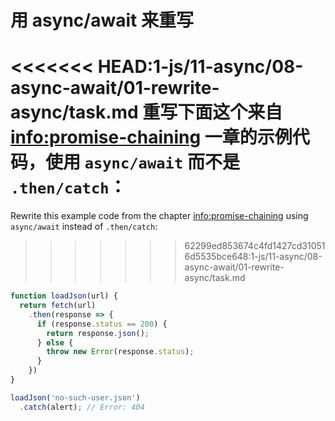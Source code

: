 
# 用 async/await 来重写

<<<<<<< HEAD:1-js/11-async/08-async-await/01-rewrite-async/task.md
重写下面这个来自 <info:promise-chaining> 一章的示例代码，使用 `async/await` 而不是 `.then/catch`：
=======
Rewrite this example code from the chapter <info:promise-chaining> using `async/await` instead of `.then/catch`:
>>>>>>> 62299ed853674c4fd1427cd310516d5535bce648:1-js/11-async/08-async-await/01-rewrite-async/task.md

```js run
function loadJson(url) {
  return fetch(url)
    .then(response => {
      if (response.status == 200) {
        return response.json();
      } else {
        throw new Error(response.status);
      }
    })
}

loadJson('no-such-user.json')
  .catch(alert); // Error: 404
```
